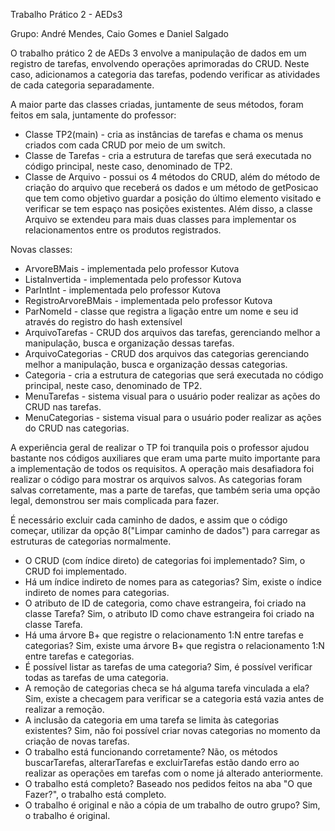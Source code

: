 Trabalho Prático 2 - AEDs3

Grupo: André Mendes, Caio Gomes e Daniel Salgado

O trabalho prático 2 de AEDs 3 envolve a manipulação de dados em um registro de tarefas, envolvendo operações aprimoradas do CRUD. Neste caso, adicionamos a categoria das tarefas, podendo verificar as atividades de cada categoria separadamente.

A maior parte das classes criadas, juntamente de seus métodos, foram feitos em sala, juntamente do professor:

- Classe TP2(main) - cria as instâncias de tarefas e chama os menus criados com cada CRUD por meio de um switch.
- Classe de Tarefas - cria a estrutura de tarefas que será executada no código principal, neste caso, denominado de TP2.
- Classe de Arquivo - possui os 4 métodos do CRUD, além do método de criação do arquivo que receberá os dados e um método de getPosicao que tem como objetivo guardar a posição do último elemento visitado e verificar se tem espaço nas posições existentes. Além disso, a classe Arquivo se extendeu para mais duas classes para implementar os relacionamentos entre os produtos registrados.

Novas classes:

- ArvoreBMais - implementada pelo professor Kutova
- ListaInvertida - implementada pelo professor Kutova
- ParIntInt - implementada pelo professor Kutova
- RegistroArvoreBMais - implementada pelo professor Kutova
- ParNomeId - classe que registra a ligação entre um nome e seu id através do registro do hash extensível
- ArquivoTarefas - CRUD dos arquivos das tarefas, gerenciando melhor a manipulação, busca e organização dessas tarefas. 
- ArquivoCategorias - CRUD dos arquivos das categorias gerenciando melhor a manipulação, busca e organização dessas categorias.
- Categoria - cria a estrutura de categorias que será executada no código principal, neste caso, denominado de TP2.
- MenuTarefas - sistema visual para o usuário poder realizar as ações do CRUD nas tarefas.
- MenuCategorias - sistema visual para o usuário poder realizar as ações do CRUD nas categorias.

A experiência geral de realizar o TP foi tranquila pois o professor ajudou bastante nos códigos auxiliares que eram uma parte muito importante para a implementação de todos os requisitos. A operação mais desafiadora foi realizar o código para mostrar os arquivos salvos. As categorias foram salvas corretamente, mas a parte de tarefas, que também seria uma opção legal, demonstrou ser mais complicada para fazer.

É necessário excluir cada caminho de dados, e assim que o código começar, utilizar da opção 8("Limpar caminho de dados") para carregar as estruturas de categorias normalmente.

- O CRUD (com índice direto) de categorias foi implementado? Sim, o CRUD foi implementado.
- Há um índice indireto de nomes para as categorias? Sim, existe o índice indireto de nomes para categorias.
- O atributo de ID de categoria, como chave estrangeira, foi criado na classe Tarefa? Sim, o atributo ID como chave estrangeira foi criado na classe Tarefa.
- Há uma árvore B+ que registre o relacionamento 1:N entre tarefas e categorias? Sim, existe uma árvore B+ que registra o relacionamento 1:N entre tarefas e categorias.
- É possível listar as tarefas de uma categoria? Sim, é possível verificar todas as tarefas de uma categoria.
- A remoção de categorias checa se há alguma tarefa vinculada a ela? Sim, existe a checagem para verificar se a categoria está vazia antes de realizar a remoção.
- A inclusão da categoria em uma tarefa se limita às categorias existentes? Sim, não foi possível criar novas categorias no momento da criação de novas tarefas.
- O trabalho está funcionando corretamente? Não, os métodos buscarTarefas, alterarTarefas e excluirTarefas estão dando erro ao realizar as operações em tarefas com o nome já alterado anteriormente.
- O trabalho está completo? Baseado nos pedidos feitos na aba "O que Fazer?", o trabalho está completo.
- O trabalho é original e não a cópia de um trabalho de outro grupo? Sim, o trabalho é original.
